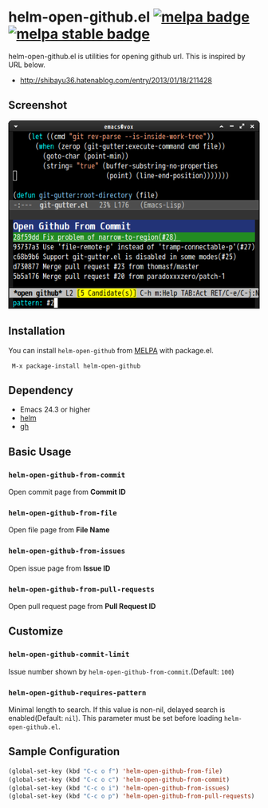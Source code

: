# helm-open-github.el [![melpa badge][melpa-badge]][melpa-link] [![melpa stable badge][melpa-stable-badge]][melpa-stable-link]
helm-open-github.el is utilities for opening github url.
This is inspired by URL below.

- http://shibayu36.hatenablog.com/entry/2013/01/18/211428


## Screenshot

![open-github-from-commit](image/helm-open-github-from-commit.png)


## Installation

You can install `helm-open-github` from [MELPA](http://melpa.org/) with package.el.

```
 M-x package-install helm-open-github
```


## Dependency

* Emacs 24.3 or higher
* [helm](https://github.com/emacs-helm/helm)
* [gh](https://github.com/sigma/gh.el)


## Basic Usage

### `helm-open-github-from-commit`

Open commit page from **Commit ID**

### `helm-open-github-from-file`

Open file page from **File Name**

### `helm-open-github-from-issues`

Open issue page from **Issue ID**

### `helm-open-github-from-pull-requests`

Open pull request page from **Pull Request ID**


## Customize

### `helm-open-github-commit-limit`

Issue number shown by `helm-open-github-from-commit`.(Default: `100`)

### `helm-open-github-requires-pattern`

Minimal length to search. If this value is non-nil, delayed search is enabled(Default: `nil`).
This parameter must be set before loading `helm-open-github.el`.


## Sample Configuration

```lisp
(global-set-key (kbd "C-c o f") 'helm-open-github-from-file)
(global-set-key (kbd "C-c o c") 'helm-open-github-from-commit)
(global-set-key (kbd "C-c o i") 'helm-open-github-from-issues)
(global-set-key (kbd "C-c o p") 'helm-open-github-from-pull-requests)
```

[melpa-link]: https://melpa.org/#/helm-open-github
[melpa-stable-link]: https://stable.melpa.org/#/helm-open-github
[melpa-badge]: https://melpa.org/packages/helm-open-github-badge.svg
[melpa-stable-badge]: https://stable.melpa.org/packages/helm-open-github-badge.svg
